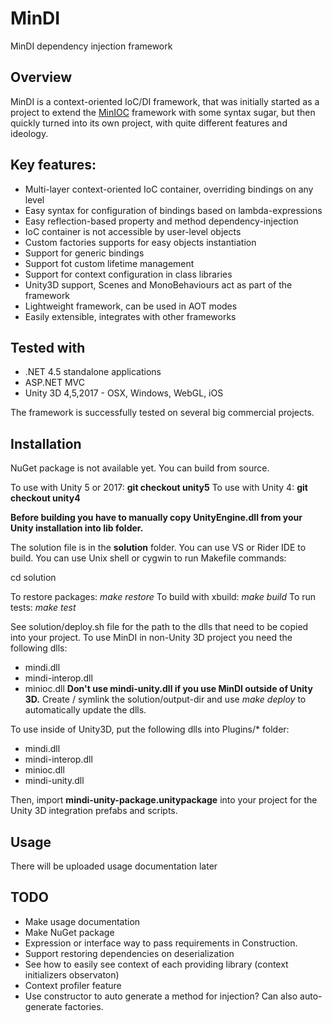 # MinDI
MinDI dependency injection framework

## Overview

MinDI is a context-oriented IoC/DI framework, that was initially started as a project to extend the [MinIOC](https://bitbucket.org/Baalrukh/minioc/wiki/Home) framework with some syntax sugar, but then quickly turned into its own project, with quite different features and ideology. 

## Key features:

* Multi-layer context-oriented IoC container, overriding bindings on any level
* Easy syntax for configuration of bindings based on lambda-expressions
* Easy reflection-based property and method dependency-injection
* IoC container is not accessible by user-level objects
* Custom factories supports for easy objects instantiation
* Support for generic bindings
* Support fot custom lifetime management
* Support for context configuration in class libraries
* Unity3D support, Scenes and MonoBehaviours act as part of the framework
* Lightweight framework, can be used in AOT modes
* Easily extensible, integrates with other frameworks 

## Tested with

* .NET 4.5 standalone applications
* ASP.NET MVC
* Unity 3D 4,5,2017 - OSX, Windows, WebGL, iOS

The framework is successfully tested on several big commercial projects.

## Installation

NuGet package is not available yet. You can build from source.

To use with Unity 5 or 2017: **git checkout unity5** 
To use with Unity 4: **git checkout unity4**

**Before building you have to manually copy UnityEngine.dll from your Unity installation into lib folder.**

The solution file is in the **solution** folder. You can use VS or Rider IDE to build.
You can use Unix shell or cygwin to run Makefile commands:

cd solution 

To restore packages: *make restore*
To build with xbuild: *make build*
To run tests: *make test*

See solution/deploy.sh file for the path to the dlls that need to be copied into your project.
To use MinDI in non-Unity 3D project you need the following dlls:
* mindi.dll
* mindi-interop.dll
* minioc.dll
**Don't use mindi-unity.dll if you use MinDI outside of Unity 3D.**
Create / symlink the solution/output-dir and use *make deploy* to automatically update the dlls. 

To use inside of Unity3D, put the following dlls into Plugins/\* folder:
* mindi.dll
* mindi-interop.dll
* minioc.dll
* mindi-unity.dll

Then, import **mindi-unity-package.unitypackage** into your project for the Unity 3D integration prefabs and scripts.

## Usage

There will be uploaded usage documentation later

## TODO

* Make usage documentation 
* Make NuGet package
* Expression or interface way to pass requirements in Construction.
* Support restoring dependencies on deserialization
* See how to easily see context of each providing library (context initializers observaton)
* Context profiler feature
* Use constructor to auto generate a method for injection? Can also auto-generate factories.

